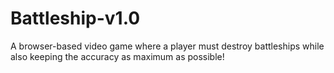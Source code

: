 # Battleship-v1.0
A browser-based video game where a player must destroy battleships while also keeping the accuracy as maximum as possible!
